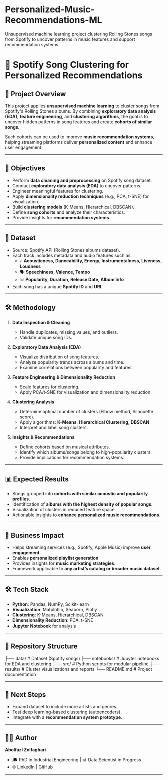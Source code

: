 # Personalized-Music-Recommendations-ML
Unsupervised machine learning project clustering Rolling Stones songs from Spotify to uncover patterns in music features and support recommendation systems.




# 🎵 Spotify Song Clustering for Personalized Recommendations  

## 📌 Project Overview  
This project applies **unsupervised machine learning** to cluster songs from Spotify's Rolling Stones albums. By combining **exploratory data analysis (EDA)**, **feature engineering**, and **clustering algorithms**, the goal is to uncover hidden patterns in song features and create **cohorts of similar songs**.  

Such cohorts can be used to improve **music recommendation systems**, helping streaming platforms deliver **personalized content** and enhance user engagement.  

---

## 🎯 Objectives  
- Perform **data cleaning and preprocessing** on Spotify song dataset.  
- Conduct **exploratory data analysis (EDA)** to uncover patterns.  
- Engineer meaningful features for clustering.  
- Apply **dimensionality reduction techniques** (e.g., PCA, t-SNE) for visualization.  
- Build **clustering models** (K-Means, Hierarchical, DBSCAN).  
- Define **song cohorts** and analyze their characteristics.  
- Provide insights for **recommendation systems**.  

---

## 📂 Dataset  
- Source: Spotify API (Rolling Stones albums dataset).  
- Each track includes metadata and audio features such as:  
  - 🎶 **Acousticness, Danceability, Energy, Instrumentalness, Liveness, Loudness**  
  - 🗣️ **Speechiness, Valence, Tempo**  
  - 📊 **Popularity, Duration, Release Date, Album Info**  
- Each song has a unique **Spotify ID** and **URI**.  

---

## 🛠️ Methodology  

1. **Data Inspection & Cleaning**  
   - Handle duplicates, missing values, and outliers.  
   - Validate unique song IDs.  

2. **Exploratory Data Analysis (EDA)**  
   - Visualize distribution of song features.  
   - Analyze popularity trends across albums and time.  
   - Examine correlations between popularity and features.  

3. **Feature Engineering & Dimensionality Reduction**  
   - Scale features for clustering.  
   - Apply PCA/t-SNE for visualization and dimensionality reduction.  

4. **Clustering Analysis**  
   - Determine optimal number of clusters (Elbow method, Silhouette score).  
   - Apply algorithms: **K-Means**, **Hierarchical Clustering**, **DBSCAN**.  
   - Interpret and label song clusters.  

5. **Insights & Recommendations**  
   - Define cohorts based on musical attributes.  
   - Identify which albums/songs belong to high-popularity clusters.  
   - Provide implications for recommendation systems.  

---

## 📊 Expected Results  
- Songs grouped into **cohorts with similar acoustic and popularity profiles**.  
- Identification of **albums with the highest density of popular songs**.  
- Visualization of clusters in reduced feature space.  
- Actionable insights to **enhance personalized music recommendations**.  

---

## 💼 Business Impact  
- Helps streaming services (e.g., Spotify, Apple Music) improve **user engagement**.  
- Enables **personalized playlist generation**.  
- Provides insights for **music marketing strategies**.  
- Framework applicable to **any artist’s catalog or broader music dataset**.  

---

## 🛠️ Tech Stack  
- **Python**: Pandas, NumPy, Scikit-learn  
- **Visualization**: Matplotlib, Seaborn, Plotly  
- **Clustering**: K-Means, Hierarchical, DBSCAN  
- **Dimensionality Reduction**: PCA, t-SNE  
- **Jupyter Notebook** for analysis  

---
 
## 📁 Repository Structure  

├── data/ # Dataset (Spotify songs)
├── notebooks/ # Jupyter notebooks for EDA and clustering
├── src/ # Python scripts for modular pipeline
├── results/ # Cluster visualizations and reports
└── README.md # Project documentation


---

## 🚀 Next Steps  
- Expand dataset to include more artists and genres.  
- Test deep learning–based clustering (autoencoders).  
- Integrate with a **recommendation system prototype**.  

---

## 👨‍💻 Author  
**Abolfazl Zolfaghari**  
- 🎓 PhD in Industrial Engineering | 📊 Data Scientist in Progress  
- 🌐 [LinkedIn](https://www.linkedin.com) | [GitHub](https://github.com)  

---













